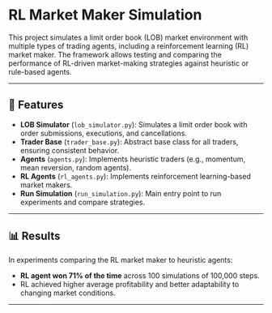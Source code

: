 # RL Market Maker Simulation

This project simulates a limit order book (LOB) market environment with multiple types of trading agents, including a reinforcement learning (RL) market maker. The framework allows testing and comparing the performance of RL-driven market-making strategies against heuristic or rule-based agents.

---

## 🚀 Features
- **LOB Simulator** (`lob_simulator.py`): Simulates a limit order book with order submissions, executions, and cancellations.
- **Trader Base** (`trader_base.py`): Abstract base class for all traders, ensuring consistent behavior.
- **Agents** (`agents.py`): Implements heuristic traders (e.g., momentum, mean reversion, random agents).
- **RL Agents** (`rl_agents.py`): Implements reinforcement learning-based market makers.
- **Run Simulation** (`run_simulation.py`): Main entry point to run experiments and compare strategies.

---

## 📊 Results
In experiments comparing the RL market maker to heuristic agents:
- **RL agent won 71% of the time** across 100 simulations of 100,000 steps.
- RL achieved higher average profitability and better adaptability to changing market conditions.

---